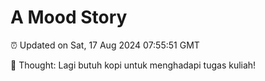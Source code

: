 # A Mood Story

⏰ Updated on Sat, 17 Aug 2024 07:55:51 GMT

💭 Thought: Lagi butuh kopi untuk menghadapi tugas kuliah!

